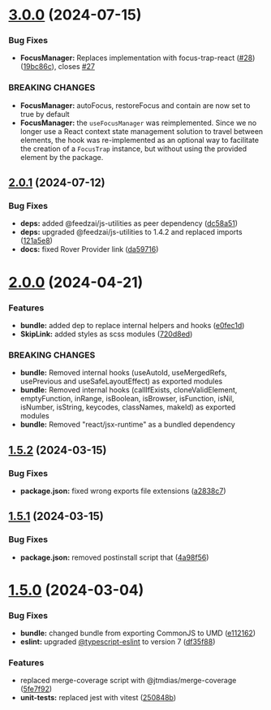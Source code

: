 # [3.0.0](https://github.com/feedzai/react-a11y-tools/compare/v2.0.1...v3.0.0) (2024-07-15)


### Bug Fixes

* **FocusManager:** Replaces implementation with focus-trap-react ([#28](https://github.com/feedzai/react-a11y-tools/issues/28)) ([19bc86c](https://github.com/feedzai/react-a11y-tools/commit/19bc86c03b120aa2bfedb1af5ab653fbd71c1cfb)), closes [#27](https://github.com/feedzai/react-a11y-tools/issues/27)


### BREAKING CHANGES

* **FocusManager:** autoFocus, restoreFocus and contain are now set to true by default
* **FocusManager:** the `useFocusManager` was reimplemented. Since we no longer use a React context state management solution to travel between elements, the hook was re-implemented as an optional way to facilitate the creation of a `FocusTrap` instance, but without using the provided element by the package.

## [2.0.1](https://github.com/feedzai/react-a11y-tools/compare/v2.0.0...v2.0.1) (2024-07-12)


### Bug Fixes

* **deps:** added @feedzai/js-utilities as peer dependency ([dc58a51](https://github.com/feedzai/react-a11y-tools/commit/dc58a517411901c5748996d912cab4fe34900e4c))
* **deps:** upgraded @feedzai/js-utilities to 1.4.2 and replaced imports ([121a5e8](https://github.com/feedzai/react-a11y-tools/commit/121a5e8b32451b6d0b7c3a5e858120a159da3d39))
* **docs:** fixed Rover Provider link ([da59716](https://github.com/feedzai/react-a11y-tools/commit/da597161c8a60d42a29ad37c95b259bad100a619))

# [2.0.0](https://github.com/feedzai/react-a11y-tools/compare/v1.5.2...v2.0.0) (2024-04-21)


### Features

* **bundle:** added dep to replace internal helpers and hooks ([e0fec1d](https://github.com/feedzai/react-a11y-tools/commit/e0fec1ddd6094a187ac70e3f02f1992e0f20c0bd))
* **SkipLink:** added styles as scss modules ([720d8ed](https://github.com/feedzai/react-a11y-tools/commit/720d8ed56eca067662b096762accd11f39dcf535))


### BREAKING CHANGES

* **bundle:** Removed internal hooks (useAutoId, useMergedRefs, usePrevious and useSafeLayoutEffect) as exported modules
* **bundle:** Removed internal hooks (callIfExists, cloneValidElement, emptyFunction, inRange, isBoolean, isBrowser, isFunction, isNil, isNumber, isString, keycodes, classNames, makeId) as exported modules
* **bundle:** Removed "react/jsx-runtime" as a bundled dependency

## [1.5.2](https://github.com/feedzai/react-a11y-tools/compare/v1.5.1...v1.5.2) (2024-03-15)


### Bug Fixes

* **package.json:** fixed wrong exports file extensions ([a2838c7](https://github.com/feedzai/react-a11y-tools/commit/a2838c787798a59bd0741e47d503fd55476ed184))

## [1.5.1](https://github.com/feedzai/react-a11y-tools/compare/v1.5.0...v1.5.1) (2024-03-15)


### Bug Fixes

* **package.json:** removed postinstall script that ([4a98f56](https://github.com/feedzai/react-a11y-tools/commit/4a98f56d67bfa9edf0d062174e41eea86898bd8f))

# [1.5.0](https://github.com/feedzai/react-a11y-tools/compare/v1.4.1...v1.5.0) (2024-03-04)


### Bug Fixes

* **bundle:** changed bundle from exporting CommonJS to UMD ([e112162](https://github.com/feedzai/react-a11y-tools/commit/e11216274997e92cefc503fe4467d5bd0b989d22))
* **eslint:** upgraded [@typescript-eslint](https://github.com/typescript-eslint) to version 7 ([df35f88](https://github.com/feedzai/react-a11y-tools/commit/df35f882f14784424134746e3561b5a82ce88b5f))


### Features

* replaced merge-coverage script with @jtmdias/merge-coverage ([5fe7f92](https://github.com/feedzai/react-a11y-tools/commit/5fe7f92e1006b219b4fed4ed21a0c5e1ec221217))
* **unit-tests:** replaced jest with vitest ([250848b](https://github.com/feedzai/react-a11y-tools/commit/250848b0836c0d9c2d220d4ed66686affcac673a))
